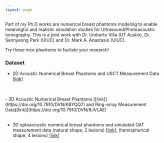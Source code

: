 ```yaml
---
layout: page
---
```



<p class="mb-5">Part of my Ph.D works are numerical breast phantoms modeling to enable meaningful and realistic simulation studies for Ultrasound/Photoacoustic tomography. This is a joint work with Dr. Umberto Villa (UT Austin), Dr. Seonyeong Park (UIUC) and Dr. Mark A. Anastasio (UIUC).

<br>

Try these nice phantoms to facilate your research!


<h3 class="text-center">Dataset</h3>
<p markdown="1">

- 2D Acoustic Numerical Breast Phantoms and USCT Measurement Data [[link]](https://doi.org/10.7910/DVN/CUFVKE)

<br>
<br>
- 3D Acoustic Numerical Breast Phantoms [[link]](https://doi.org/10.7910/DVN/KBYQQ7) and Ring-array Measurement Data[[link]](https://doi.org/10.7910/DVN/8JVLAE)

<br>
<br>

- 3D optoacoustic numerical breast phantoms and simulated OAT measurement data (natural shape, 2 lesions) [[link]](https://doi.org/10.7910/DVN/OZRVX6); (hemispherical shape, 4 lesions) [[link]](https://doi.org/10.7910/DVN/AQZE3H)

